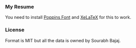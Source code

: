 ### My Resume 

You need to install [Poppins Font](https://fonts.google.com/specimen/Poppins) and [XeLaTeX](http://www.texts.io/support/0001/) for this to work.

### License
Format is MIT but all the data is owned by Sourabh Bajaj.

